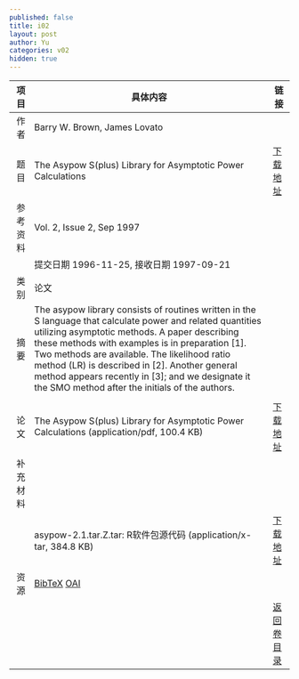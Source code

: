 ```yaml
---
published: false
title: i02
layout: post
author: Yu
categories: v02
hidden: true
---
```


| 项目 | 具体内容 | 链接 |
|---:|---|---|
| 作者 | Barry W. Brown, James Lovato| |
| 题目 |The Asypow S(plus) Library for Asymptotic Power Calculations | [下载地址](http://www.jstatsoft.org/v02/i02/paper) |
| 参考资料 |Vol. 2, Issue 2, Sep 1997 | |
| | 提交日期 1996-11-25, 接收日期 1997-09-21| | 
| 类别 | 论文| |
| 摘要 | The asypow library consists of routines written in the S language that calculate power and related quantities utilizing asymptotic methods. A paper describing these methods with examples is in preparation [1]. Two methods are available. The likelihood ratio method (LR) is described in [2]. Another general method appears recently in [3]; and we designate it the SMO method after the initials of the authors. 
| |
| 论文 | The Asypow S(plus) Library for Asymptotic Power Calculations  (application/pdf, 100.4 KB)| [下载地址](http://www.jstatsoft.org/v02/i02/paper) |
| 补充材料 | | |
| |asypow-2.1.tar.Z.tar: R软件包源代码  (application/x-tar, 384.8 KB)|  [下载地址](http://www.jstatsoft.org/v02/i02/supp/1) |
| 资源 | [BibTeX](http://www.jstatsoft.org/v02/i02/bibtex) [OAI](http://www.jstatsoft.org/oai?verb=GetRecord&identifier=oai.jstatsoft/v02/i02&prefix=oai_dc)| |
| |  | [返回卷目录]({{site.baseurl}}/volume/v02.html) |